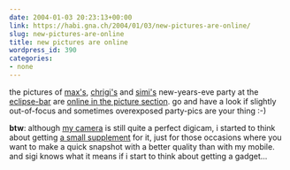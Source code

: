 ```yaml
---
date: 2004-01-03 20:23:13+00:00
link: https://habi.gna.ch/2004/01/03/new-pictures-are-online/
slug: new-pictures-are-online
title: new pictures are online
wordpress_id: 390
categories:
- none
---
```


the pictures of [max's](https://habi.gna.ch/pics/Silvester0304/Pages/20.html), [chrigi's](https://habi.gna.ch/pics/Silvester0304/Pages/43.html) and [simi's](https://habi.gna.ch/pics/Silvester0304/Pages/1.html) new-years-eve party at  the [eclipse-bar](http://www.eclipse-bar.ch/) are [online in the picture section](https://habi.gna.ch/pics/Silvester0304/).
go and have a look if slightly out-of-focus and sometimes overexposed party-pics are your thing :-)

**btw**: although [my camera](http://www.steves-digicams.com/2002_reviews/p9.html) is still quite a perfect digicam, i started to think about getting [a small supplement](http://www.steves-digicams.com/2003_reviews/sony_u30.html) for it, just for those occasions where you want to make a quick snapshot with a better quality than with my mobile. and sigi knows what it means if i start to think about getting a gadget...
